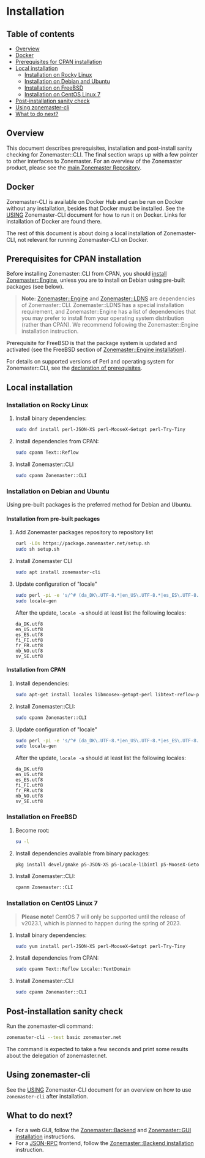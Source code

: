 # Installation

## Table of contents

* [Overview](#overview)
* [Docker](#docker)
* [Prerequisites for CPAN installation](#prerequisites-for-cpan-installation)
* [Local installation](#local-installation)
  * [Installation on Rocky Linux](#installation-on-rocky-linux)
  * [Installation on Debian and Ubuntu](#installation-on-debian-and-ubuntu)
  * [Installation on FreeBSD](#installation-on-freebsd)
  * [Installation on CentOS Linux 7](#installation-on-centos-linux-7)
* [Post-installation sanity check](#post-installation-sanity-check)
* [Using zonemaster-cli](#using-zonemaster-cli)
* [What to do next?](#what-to-do-next)


## Overview

This document describes prerequisites, installation and post-install sanity
checking for Zonemaster::CLI. The final section wraps up with a few pointer to
other interfaces to Zonemaster. For an overview of the Zonemaster product,
please see the [main Zonemaster Repository].

## Docker

Zonemaster-CLI is available on Docker Hub and can be run on Docker without any
installation, besides that Docker must be installed. See the [USING]
Zonemaster-CLI document for how to run it on Docker. Links for installation of
Docker are found there.

The rest of this document is about doing a local installation of Zonemaster-CLI,
not relevant for running Zonemaster-CLI on Docker.

## Prerequisites for CPAN installation

Before installing Zonemaster::CLI from CPAN, you should [install
Zonemaster::Engine][ Zonemaster::Engine installation], unless you are
to install on Debian using pre-built packages (see below).

> **Note:** [Zonemaster::Engine] and [Zonemaster::LDNS] are dependencies of
> Zonemaster::CLI. Zonemaster::LDNS has a special installation requirement,
> and Zonemaster::Engine has a list of dependencies that you may prefer to
> install from your operating system distribution (rather than CPAN).
> We recommend following the Zonemaster::Engine installation instruction.

Prerequisite for FreeBSD is that the package system is updated and activated
(see the FreeBSD section of [Zonemaster::Engine installation]).

For details on supported versions of Perl and operating system for
Zonemaster::CLI, see the [declaration of prerequisites].


## Local installation

### Installation on Rocky Linux

1) Install binary dependencies:

   ```sh
   sudo dnf install perl-JSON-XS perl-MooseX-Getopt perl-Try-Tiny
   ```

2) Install dependencies from CPAN:

   ```sh
   sudo cpanm Text::Reflow
   ```

3) Install Zonemaster::CLI

   ```sh
   sudo cpanm Zonemaster::CLI
   ```


### Installation on Debian and Ubuntu

Using pre-built packages is the preferred method for Debian and Ubuntu.

#### Installation from pre-built packages

1) Add Zonemaster packages repository to repository list
   ```sh
   curl -LOs https://package.zonemaster.net/setup.sh
   sudo sh setup.sh
   ```
2) Install Zonemaster CLI
   ```sh
   sudo apt install zonemaster-cli
   ```
3) Update configuration of "locale"

   ```sh
   sudo perl -pi -e 's/^# (da_DK\.UTF-8.*|en_US\.UTF-8.*|es_ES\.UTF-8.*|fi_FI\.UTF-8.*|fr_FR\.UTF-8.*|nb_NO\.UTF-8.*|sv_SE\.UTF-8.*)/$1/' /etc/locale.gen
   sudo locale-gen
   ```

   After the update, `locale -a` should at least list the following locales:
   ```
   da_DK.utf8
   en_US.utf8
   es_ES.utf8
   fi_FI.utf8
   fr_FR.utf8
   nb_NO.utf8
   sv_SE.utf8
   ```

#### Installation from CPAN

1) Install dependencies:

   ```sh
   sudo apt-get install locales libmoosex-getopt-perl libtext-reflow-perl libmodule-install-perl libtry-tiny-perl
   ```

2) Install Zonemaster::CLI:

   ```sh
   sudo cpanm Zonemaster::CLI
   ```
3) Update configuration of "locale"

   ```sh
   sudo perl -pi -e 's/^# (da_DK\.UTF-8.*|en_US\.UTF-8.*|es_ES\.UTF-8.*|fi_FI\.UTF-8.*|fr_FR\.UTF-8.*|nb_NO\.UTF-8.*|sv_SE\.UTF-8.*)/$1/' /etc/locale.gen
   sudo locale-gen
   ```

   After the update, `locale -a` should at least list the following locales:
   ```
   da_DK.utf8
   en_US.utf8
   es_ES.utf8
   fi_FI.utf8
   fr_FR.utf8
   nb_NO.utf8
   sv_SE.utf8
   ```

### Installation on FreeBSD

1) Become root:

   ```sh
   su -l
   ```

2) Install dependencies available from binary packages:

   ```sh
   pkg install devel/gmake p5-JSON-XS p5-Locale-libintl p5-MooseX-Getopt p5-Text-Reflow p5-Try-Tiny
   ```

3) Install Zonemaster::CLI:

   ```sh
   cpanm Zonemaster::CLI
   ```

### Installation on CentOS Linux 7

> **Please note!** CentOS 7 will only be supported until the release of
> v2023.1, which is planned to happen during the spring of 2023.

1) Install binary dependencies:

   ```sh
   sudo yum install perl-JSON-XS perl-MooseX-Getopt perl-Try-Tiny
   ```

2) Install dependencies from CPAN:

     ```sh
     sudo cpanm Text::Reflow Locale::TextDomain
     ```

3) Install Zonemaster::CLI

   ```sh
   sudo cpanm Zonemaster::CLI
   ```

## Post-installation sanity check

Run the zonemaster-cli command:

```sh
zonemaster-cli --test basic zonemaster.net
```

The command is expected to take a few seconds and print some results about the
delegation of zonemaster.net.


## Using zonemaster-cli

See the [USING] Zonemaster-CLI document for an overview on how to use
`zonemaster-cli` after installation.


## What to do next?

 * For a web GUI, follow the [Zonemaster::Backend][Zonemaster::Backend
   installation] and [Zonemaster::GUI installation] instructions.
 * For a [JSON-RPC][JSON-RPC API] frontend, follow the [Zonemaster::Backend
   installation] instruction.


[Declaration of prerequisites]:                   https://github.com/zonemaster/zonemaster/blob/master/README.md#prerequisites
[JSON-RPC API]:                                   https://github.com/zonemaster/zonemaster-backend/blob/master/docs/API.md
[Main Zonemaster repository]:                     https://github.com/zonemaster/zonemaster/blob/master/README.md
[USING]:                                          ../USING.md
[Zonemaster::Backend installation]:               https://github.com/zonemaster/zonemaster-backend/blob/master/docs/Installation.md
[Zonemaster::Engine installation]:                https://github.com/zonemaster/zonemaster-engine/blob/master/docs/Installation.md
[Zonemaster::Engine]:                             https://github.com/zonemaster/zonemaster-engine/blob/master/README.md
[Zonemaster::GUI installation]:                   https://github.com/zonemaster/zonemaster-gui/blob/master/docs/Installation.md
[Zonemaster::LDNS]:                               https://github.com/zonemaster/zonemaster-ldns/blob/master/README.md
